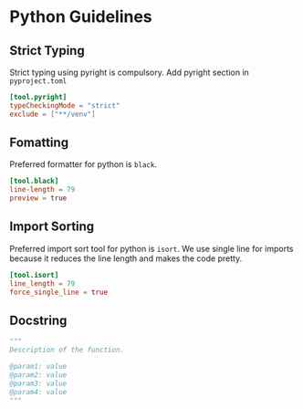 # Python Guidelines

## Strict Typing

Strict typing using pyright is compulsory. Add pyright section in `pyproject.toml`

```toml
[tool.pyright]
typeCheckingMode = "strict"
exclude = ["**/venv"]
```

## Fomatting

Preferred formatter for python is `black`.

```toml
[tool.black]
line-length = 79
preview = true
```

## Import Sorting

Preferred import sort tool for python is `isort`. We use single line for imports because it reduces the line length and makes the code pretty.

```toml
[tool.isort]
line_length = 79
force_single_line = true
```

## Docstring

```py
"""
Description of the function.

@param1: value
@param2: value
@param3: value
@param4: value
"""
```

